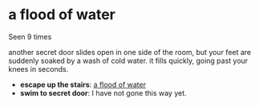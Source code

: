 # a flood of water

Seen 9 times

another secret door slides open in one side of the room, but your feet are suddenly soaked by a wash of cold water. it fills quickly, going past your knees in seconds.

- **escape up the stairs**: [a flood of water](a-flood-of-water-tj7qze.md)
- **swim to secret door**: I have not gone this way yet.
